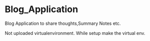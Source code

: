 # Blog_Application
Blog Application to share thoughts,Summary Notes etc. 

Not uploaded virtualenvironment. While setup make the virtual env.
